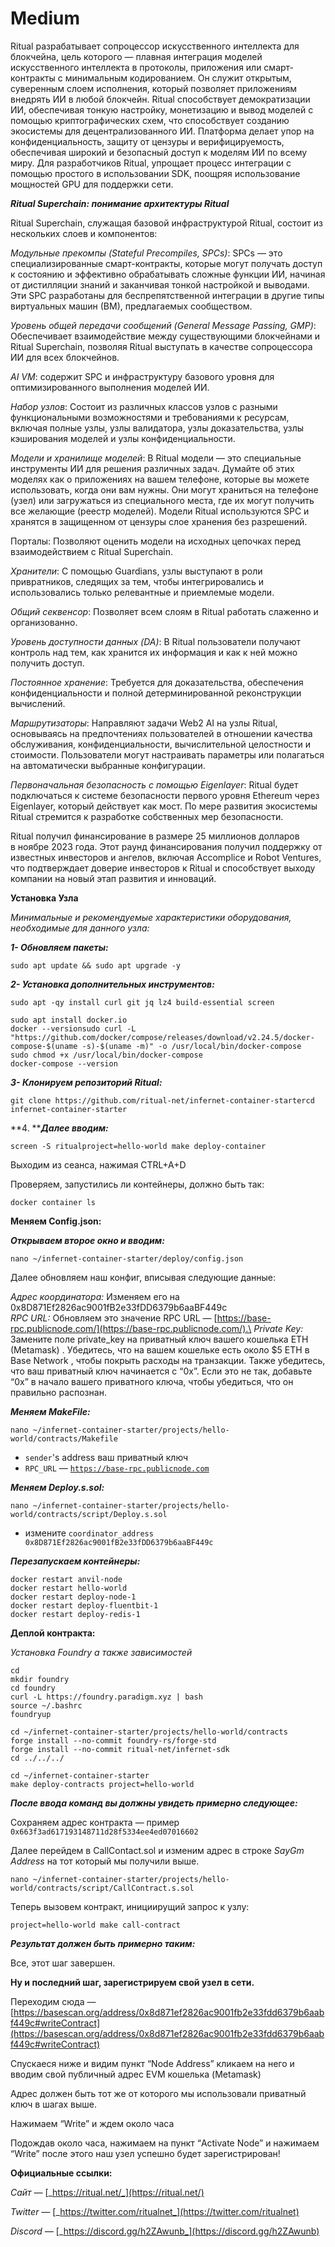 # Medium



Ritual разрабатывает сопроцессор искусственного интеллекта для блокчейна, цель которого — плавная интеграция моделей искусственного интеллекта в протоколы, приложения или смарт-контракты с минимальным кодированием. Он служит открытым, суверенным слоем исполнения, который позволяет приложениям внедрять ИИ в любой блокчейн. Ritual способствует демократизации ИИ, обеспечивая тонкую настройку, монетизацию и вывод моделей с помощью криптографических схем, что способствует созданию экосистемы для децентрализованного ИИ. Платформа делает упор на конфиденциальность, защиту от цензуры и верифицируемость, обеспечивая широкий и безопасный доступ к моделям ИИ по всему миру. Для разработчиков Ritual, упрощает процесс интеграции с помощью простого в использовании SDK, поощряя использование мощностей GPU для поддержки сети.

_**Ritual Superchain: понимание архитектуры Ritual**_

Ritual Superchain, служащая базовой инфраструктурой Ritual, состоит из нескольких слоев и компонентов:

_Модульные прекомпы (Stateful Precompiles, SPCs)_: SPCs — это специализированные смарт-контракты, которые могут получать доступ к состоянию и эффективно обрабатывать сложные функции ИИ, начиная от дистилляции знаний и заканчивая тонкой настройкой и выводами. Эти SPC разработаны для беспрепятственной интеграции в другие типы виртуальных машин (ВМ), предлагаемых сообществом.

_Уровень общей передачи сообщений (General Message Passing, GMP)_: Обеспечивает взаимодействие между существующими блокчейнами и Ritual Superchain, позволяя Ritual выступать в качестве сопроцессора ИИ для всех блокчейнов.

_AI VM_: содержит SPC и инфраструктуру базового уровня для оптимизированного выполнения моделей ИИ.

_Набор узлов_: Состоит из различных классов узлов с разными функциональными возможностями и требованиями к ресурсам, включая полные узлы, узлы валидатора, узлы доказательства, узлы кэширования моделей и узлы конфиденциальности.

_Модели и хранилище моделей_: В Ritual модели — это специальные инструменты ИИ для решения различных задач. Думайте об этих моделях как о приложениях на вашем телефоне, которые вы можете использовать, когда они вам нужны. Они могут храниться на телефоне (узел) или загружаться из специального места, где их могут получить все желающие (реестр моделей). Модели Ritual используются SPC и хранятся в защищенном от цензуры слое хранения без разрешений.

Порталы: Позволяют оценить модели на исходных цепочках перед взаимодействием с Ritual Superchain.

_Хранители_: С помощью Guardians, узлы выступают в роли привратников, следящих за тем, чтобы интегрировались и использовались только релевантные и приемлемые модели.

_Общий секвенсор_: Позволяет всем слоям в Ritual работать слаженно и организованно.

_Уровень доступности данных (DA)_: В Ritual пользователи получают контроль над тем, как хранится их информация и как к ней можно получить доступ.

_Постоянное хранение_: Требуется для доказательства, обеспечения конфиденциальности и полной детерминированной реконструкции вычислений.

_Маршрутизаторы_: Направляют задачи Web2 AI на узлы Ritual, основываясь на предпочтениях пользователей в отношении качества обслуживания, конфиденциальности, вычислительной целостности и стоимости. Пользователи могут настраивать параметры или полагаться на автоматически выбранные конфигурации.

_Первоначальная безопасность с помощью Eigenlayer_: Ritual будет подключаться к системе безопасности первого уровня Ethereum через Eigenlayer, который действует как мост. По мере развития экосистемы Ritual стремится к разработке собственных мер безопасности.

Ritual получил финансирование в размере 25 миллионов долларов\
в ноябре 2023 года. Этот раунд финансирования получил поддержку от известных инвесторов и ангелов, включая Accomplice и Robot Ventures, что подтверждает доверие инвесторов к Ritual и способствует выходу компании на новый этап развития и инноваций.

**Установка Узла**

_Минимальные и рекомендуемые характеристики оборудования, необходимые для данного узла:_

_**1- Обновляем пакеты:**_

```
sudo apt update && sudo apt upgrade -y
```

_**2- Установка дополнительных инструментов:**_

```
sudo apt -qy install curl git jq lz4 build-essential screen
```

```
sudo apt install docker.io
docker --versionsudo curl -L "https://github.com/docker/compose/releases/download/v2.24.5/docker-compose-$(uname -s)-$(uname -m)" -o /usr/local/bin/docker-compose
sudo chmod +x /usr/local/bin/docker-compose
docker-compose --version
```

_**3- Клонируем репозиторий Ritual:**_

```
git clone https://github.com/ritual-net/infernet-container-startercd infernet-container-starter
```

**4. **_**Далее вводим:**_

```
screen -S ritualproject=hello-world make deploy-container
```

Выходим из сеанса, нажимая CTRL+A+D

Проверяем, запустились ли контейнеры, должно быть так:

```
docker container ls
```

**Меняем Config.json:**

_**Открываем второе окно и вводим:**_

```
nano ~/infernet-container-starter/deploy/config.json
```

Далее обновляем наш конфиг, вписывая следующие данные:

_Адрес координатора:_ Изменяем его на 0x8D871Ef2826ac9001fB2e33fDD6379b6aaBF449c\
_RPC URL:_ Обновляем это значение RPC URL — [https://base-rpc.publicnode.com/](https://base-rpc.publicnode.com/).\
_Private Key:_ Замените поле private\_key на приватный ключ вашего кошелька ETH (Metamask) . Убедитесь, что на вашем кошельке есть около $5 ETH в Base Network , чтобы покрыть расходы на транзакции. Также убедитесь, что ваш приватный ключ начинается с “0x”. Если это не так, добавьте “0x” в начало вашего приватного ключа, чтобы убедиться, что он правильно распознан.

_**Меняем MakeFile:**_

```
nano ~/infernet-container-starter/projects/hello-world/contracts/Makefile
```

* `sender`'s address ваш приватный ключ
* `RPC_URL` — [`https://base-rpc.publicnode.com`](https://base-rpc.publicnode.com/)

_**Меняем Deploy.s.sol:**_

```
nano ~/infernet-container-starter/projects/hello-world/contracts/script/Deploy.s.sol
```

* измените `coordinator_address 0x8D871Ef2826ac9001fB2e33fDD6379b6aaBF449c`

_**Перезапускаем контейнеры:**_

```
docker restart anvil-node
docker restart hello-world
docker restart deploy-node-1
docker restart deploy-fluentbit-1
docker restart deploy-redis-1
```

**Деплой контракта:**

_Установка Foundry а также зависимостей_

```
cd
mkdir foundry
cd foundry
curl -L https://foundry.paradigm.xyz | bash
source ~/.bashrc
foundryup
```

```
cd ~/infernet-container-starter/projects/hello-world/contracts
forge install --no-commit foundry-rs/forge-std
forge install --no-commit ritual-net/infernet-sdk
cd ../../../
```

```
cd ~/infernet-container-starter
make deploy-contracts project=hello-world
```

_**После ввода команд вы должны увидеть примерно следующее:**_

Сохраняем адрес контракта — пример `0x663f3ad617193148711d28f5334ee4ed07016602`

Далее перейдем в CallContact.sol и изменим адрес в строке _SayGm Address_ на тот который мы получили выше.

```
nano ~/infernet-container-starter/projects/hello-world/contracts/script/CallContract.s.sol
```

Теперь вызовем контракт, инициирущий запрос к узлу:

```
project=hello-world make call-contract
```

_**Результат должен быть примерно таким:**_

Все, этот шаг завершен.

**Ну и последний шаг, зарегистрируем свой узел в сети.**

Переходим сюда — [https://basescan.org/address/0x8d871ef2826ac9001fb2e33fdd6379b6aabf449c#writeContract](https://basescan.org/address/0x8d871ef2826ac9001fb2e33fdd6379b6aabf449c#writeContract)

Cпускаеся ниже и видим пункт “Node Address” кликаем на него и вводим свой публичный адрес EVM кошелька (Metamask)

Адрес должен быть тот же от которого мы использовали приватный ключ в шагах выше.

Нажимаем “Write” и ждем около часа

Подождав около часа, нажимаем на пункт “Activate Node” и нажимаем “Write” после этого наш узел успешно будет зарегистрирован!

**Официальные ссылки:**

_Сайт —_ [_https://ritual.net/_](https://ritual.net/)

_Twitter —_ [_https://twitter.com/ritualnet_](https://twitter.com/ritualnet)

_Discord —_ [_https://discord.gg/h2ZAwunb_](https://discord.gg/h2ZAwunb)
